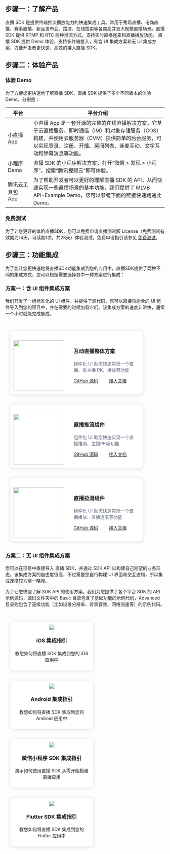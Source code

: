 <style>

.tp-grid__row.tp-grid--gutter-5n {
    margin-right: -10px;
    margin-bottom: -20px;
    margin-left: -10px;
}

.tp-grid__row {
    display: -webkit-box;
    display: -webkit-flex;
    display: -ms-flexbox;
    display: flex;
    -webkit-flex-flow: row wrap;
    -ms-flex-flow: row wrap;
    flex-flow: row wrap;
    -webkit-box-sizing: border-box;
    box-sizing: border-box;
    margin-right: 0;
    margin-left: 0;
    -webkit-box-orient: horizontal;
    -webkit-box-direction: normal;
}

.tp-grid__row.tp-grid--gutter-5n .tp-grid__col {
    margin-bottom: 20px;
    padding-right: 10px;
    padding-left: 10px;
}
.tp-grid__col--6 {
    display: block;
    -webkit-flex: 0 0 auto;
    -ms-flex: 0 0 auto;
    flex: 0 0 auto;
    width: 25%;
    -webkit-box-flex: 0;
}

.tp-grid__col {
    display: block;
    -webkit-flex: 1 1 auto;
    -ms-flex: 1 1 auto;
    flex: 1 1 auto;
    -webkit-box-sizing: border-box;
    box-sizing: border-box;
    padding-right: 0;
    padding-left: 0;
    font-size: 14px;
    -webkit-box-flex: 1;
}

	.tpm-experience__item {
    display: flex;
    height: 100%;
    background-image: linear-gradient(0deg,#fff,#f3f5f8);
    border: 2px solid #fff;
    box-shadow: 8px 8px 20px 0 rgb(55 99 170 / 10%), -8px -8px 20px 0 #fff;
    border-radius: 4px;
    padding: 20px 28px;
    justify-content: space-between;
		}
		
	.tpm-experience__item-cnt {
    flex: 1;
    max-width: 192px;
   }

 .tpm-experience__item-hd {
    padding-top: 8px; 
  }
	
	.tpm-experience__item-title {
    font-size: 18px;
    color: #000;
    line-height: 26px;
    font-weight: 500;
    display: inline-block;
    white-space: nowrap;
    overflow: hidden;
    text-overflow: ellipsis;
    vertical-align: top;
}
	
	.tpm-experience__item-qr {
    width: 100px;
    height: 100px;
    background: #fff;
    border-radius: 4px;
    padding: 4px;
    margin-left: 12px;
    }


element.style {
}
.tpm-experience__item-btns {
    margin-left: 12px;
    display: flex;
    flex-direction: column;
    justify-content: center;
}

 .tpm-btn {
    display: inline-block;
    box-sizing: border-box;
    min-width: 104px;
    height: 36px;
    padding: 0 24px;
    color: #fff;
    font-size: 14px;
    line-height: 34px;
    white-space: nowrap;
    text-align: center;
    text-decoration: none;
    vertical-align: middle;
    background-color: #0052d9;
    border: 1px solid transparent;
    outline: 0 none;
    cursor: pointer;
    box-shadow: 8px 8px 20px 0 rgb(55 99 170 / 10%);
}

.tpm-experience__item .tpm-btn {
    min-width: 120px;
    margin-bottom: 12px;
    box-shadow: 8px 8px 20px 0 rgb(55 99 170 / 10%);
    -webkit-font-smoothing: auto;
}

.tpm-btn.size-s {
    min-width: 104px;
    height: 32px;
    padding: 0 24px;
    line-height: 30px;
}

    .card-container {
        width: 293px;
        display: block;
        float: left;
        padding-left: 15px;
        padding-right: 15px;
        box-sizing: border-box;
    }

    .card {
        border-radius: 10px;
        padding-top: 10px;
        padding-left: 10px;
        padding-right: 10px;
        padding-bottom: 10px;
        margin-top: 30px;
        border: 1px solid #ebeef5;
        background-color: #fff;
        overflow: hidden;
        box-shadow: 0 2px 12px 0 rgb(0 0 0 / 10%);
        text-align: center;
    }

    .scene-card-container {
        width: 450px;
        display: block;
        float: left;
        padding-left: 15px;
        padding-right: 15px;
        box-sizing: border-box;
    }

    .scene-card {
        border-radius: 10px;
        padding-top: 10px;
        padding-left: 10px;
        padding-right: 10px;
        padding-bottom: 10px;
        margin-top: 30px;
        border: 1px solid #ebeef5;
        background-color: #fff;
        overflow: hidden;
        box-shadow: 0 2px 12px 0 rgb(0 0 0 / 10%);
    }

    .image_card {
        margin-top: 10px;
        border: 1px solid #ebeef5;
        box-shadow: 0 2px 1px 0 rgb(0 0 0 / 10%);
    }
    .markdown-text-box img {
        box-shadow: none;
    }


    h3 {
        position: relative;
        top: -2px;
    }
		
		@media (max-width: 768px){
				.card-container,
				.scene-card-container{
						width: 100%;
				}
				.scene-card > div{
						width: 100%!important;
						margin-left: 0!important;
				}
				img {
        box-shadow: none;
    }
		}
</style>


## 步骤一：了解产品 
直播 SDK 是提供终端推流播放能力的快速集成工具。常用于秀场直播、电商直播、赛事直播、新品发布会、路演、在线拍卖等各类高并发大规模直播场景。直播 SDK 提供 RTMP 和 RTC 两种推流方式，支持实时直播连麦和直播播放功能。
直播 SDK 提供 Demo 体验，支持多终端接入，有含 UI 集成方案和无 UI 集成方案，方便开发者更快速、高效的接入直播 SDK。


## 步骤二：体验产品
### 体验 Demo
为了方便您更快速地了解直播 SDK，直播 SDK 提供了多个不同版本的体验 Demo，分别是：

<table>
<thead><tr><th width=16%>平台</th><th>平台介绍</th></tr>
</thead>
<tbody><tr>
<td>小直播 App</td>
<td>小直播 App 是一套开源的完整的在线直播解决方案，它基于云直播服务、即时通信（IM）和对象存储服务（COS）构建，并使用云服务器（CVM）提供简单的后台服务，可以实现登录、注册、开播、房间列表、连麦互动、文字互动和弹幕消息等功能。
</td>
</tr><tr>
<td>小程序 Demo</td>
<td>直播 SDK 的小程序解决方案，打开“微信 > 发现 > 小程序”，搜索“腾讯视频云”即可体验。
</td>
</tr><tr>
<td>腾讯云工具包 App</td>
<td>为了帮助开发者可以更好的理解直播 SDK 的 API，从而快速实现一些直播场景的基本功能，我们提供了 MLVB API-Example Demo，您可以参考下面的链接快速跑通此 Demo。</td>
</tr>
</tbody></table>

### 免费测试
为了让您更好的体验直播SDK，您可以免费申请直播测试版 License（免费测试有效期为14天，可续期1次，共28天）体验测试。免费申请指引请参见 [免费测试](https://cloud.tencent.com/document/product/454/77924)。


## 步骤三：功能集成
为了能让您更快速地将直播SDK功能集成到您的应用中，直播SDK提供了两种不同的集成方式，您可以根据需要选择其中一种方案进行集成：

### 方案一：含 UI 组件集成方案
我们开发了一组标准化的 UI 组件，并提供了源代码，您可以直接将适合的 UI 组件导入到您的项目中，并在需要的时候加载它们。该集成方案的速度非常快，通常一个小时就能完成集成。

<div style="position: relative; box-sizing: border-box; padding-bottom: 10px; margin-bottom: 10px; overflow:hidden;">
    <div class="scene-card-container">
        <div class="scene-card">
            <div style="float: left; margin-top: 20px;">
                <img src="https://main.qcloudimg.com/raw/4f6e018388bce36b0f5b7807ed76c82a.png" width="160" data-nonescope="true">
            </div>
            <div style="float: left; width: 200px; margin-left: 30px; margin-top: 20px; ">
                <h3 style="color:191919;">互动直播整体方案</h3>
                <p style="color:#586376" ;>组件化 UI 助您快速实现一个直播、有主播 PK、播放等功能</p>
                <a href="https://github.com/tencentyun/XiaoZhiBo">GitHub 源码</a>
                <a style="margin-left: 30px;" href="https://cloud.tencent.com/document/product/454/38625">接入文档</a>
            </div>
        </div>
    </div>
    <div class="scene-card-container">
        <div class="scene-card">
            <div style="float: left; margin-top: 20px;">
                <img src="https://main.qcloudimg.com/raw/129edf43d9adf4df6f022dec79ba6db0.png" width="160" data-nonescope="true">
            </div>
            <div style="float: left; width: 200px; margin-left: 30px; margin-top: 20px; ">
                <h3 style="color:191919;">直播推流组件</h3>
                <p style="color:#586376" ;>组件化 UI 助您快速实现一个直播推流、主播PK等功能</p>
                <a href="https://github.com/tencentyun/XiaoZhiBo">GitHub 源码</a>
                <a style="margin-left: 30px;" href="https://cloud.tencent.com/document/product/454/72060">接入文档</a>
            </div>
        </div>
    </div>
    <div class="scene-card-container">
        <div class="scene-card">
            <div style="float: left; margin-top: 20px;">
                <img src="https://main.qcloudimg.com/raw/ab32f135f2847eaf22733e9a9ad1636a.png" width="160" data-nonescope="true">
            </div>
            <div style="float: left; width: 200px; margin-left: 30px; margin-top: 20px; ">
                <h3 style="color:191919;">直播拉流组件</h3>
                <p style="color:#586376;" ;>组件化 UI 助您快速实现一个直播播放、直播连麦等功能</p>
                <a href="https://github.com/tencentyun/XiaoZhiBo">GitHub 源码</a>
                <a style="margin-left: 30px;" href="https://cloud.tencent.com/document/product/454/72062">接入文档</a>
            </div>
        </div>
    </div>
</div>

### 方案二：无 UI 组件集成方案
您可以在项目中直接导入 直播 SDK，并通过 SDK API 以构建自己期望的业务形态。该集成方案的自由度很高，不过需要您自行构建 UI 界面和交互逻辑，所以集成速度较方案一略慢。

为了让您快速了解 SDK API 的使用方案，我们为您提供了各个平台 SDK 的 API 示例源码，源码文件夹中的 Basic 目录包含了基础功能的示例代码，Advanced 目录则包含了高级功能（比如设置分辨率、背景音效、网络测速等）的示例代码。


<div style="position: relative; box-sizing: border-box;  padding-bottom: 10px; margin-bottom: 10px; overflow:hidden">
    <a href="https://cloud.tencent.com/document/product/454/56588" target="view_window">
        <div class="card-container">
            <div class="card">
                <img class="icon" src="https://main.qcloudimg.com/raw/613f2e15bed7c8297110676b52784b71.svg" data-nonescope="true">
                <h3>iOS 集成指引</h3>
                <p>教您如何将直播 SDK 集成到您的 iOS 应用中</p>
            </div>
        </div>
    </a>
    <a href="https://cloud.tencent.com/document/product/454/56589" target="view_window">
        <div class="card-container">
            <div class="card">
                <img src="https://main.qcloudimg.com/raw/b0211b0870806899009a17a4216ea65c.svg" data-nonescope="true">
                <h3>Android 集成指引</h3>
                <p>教您如何将直播 SDK 集成到您的 Android 应用中</p>
            </div>
        </div>
    </a>
    <a href="https://cloud.tencent.com/document/product/454/12554" target="view_window">
        <div class="card-container">
            <div class="card">
                <img src="https://qcloudimg.tencent-cloud.cn/raw/af07e321883032c9796848d189a80f5e.png" data-nonescope="true">
                <h3>微信小程序 SDK 集成指引</h3>
                <p>演示如何使用直播 SDK 从零开始搭建直播应用</p>
            </div>
        </div>
    </a>
    <a href="https://github.com/LiteAVSDK/TRTC_Electron/tree/main/TRTC-API-Example" target="view_window">
        <div class="card-container">
            <div class="card">
                <img src="https://qcloudimg.tencent-cloud.cn/raw/3b6929f89ce1113bc2005873f2338de9.png" data-nonescope="true">
                <h3>Flutter SDK 集成指引</h3>
                <p>教您如何将直播 SDK 集成到您的 Flutter 应用中</p>
            </div>
        </div>
    </a>
</div>
